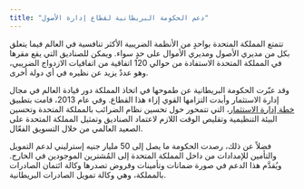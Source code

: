 ```yaml
---
title: "دعم الحكومة البريطانية لقطاع إدارة الأصول"
---
```

تتمتع المملكة المتحدة بواحدٍ من الأنظمة الضريبية الأكثر تنافسية في العالم فيما يتعلق بكل من مديري الأصول ومديري الأموال على حدٍ سواء. ويمكن للصناديق التي يقع مقرها في المملكة المتحدة الاستفادة من حوالي 120 اتفاقية من اتفاقيات الازدواج الضريبي، وهو عددٌ يزيد عن نظيره في أي دولة أخرى.

وقد عبّرت الحكومة البريطانية عن طموحها في اتخاذ المملكة دور قيادة العالم في مجال إدارة الاستثمار وأبدت التزامها القوي إزاء هذا القطاع. وفي عام 2013، قامت بتطبيق [خطة إدارة الاستثمار](https://www.gov.uk/government/news/uk-investment-management-strategy-launched-by-ministers)، التي تتمحور حول تحسين نظام الضرائب بالمملكة المتحدة وتحسين البيئة التنظيمية وتقليص الوقت اللازم لاعتماد الصناديق وتمثيل المملكة المتحدة على الصعيد العالمي من خلال التسويق الفعّال.

فضلاً عن ذلك، رصدت الحكومة ما يصل إلى 50 مليار جنيه إسترليني لدعم التمويل والتأمين للإمدادات من داخل المملكة المتحدة إلى المُشترين الموجودين في الخارج. ويُقدَّم هذا الدعم في صورة ضمانات وتأمينات وقروض تصدرها وكالة ائتمان الصادرات بالمملكة، وهي وكالة تمويل الصادرات البريطانية.
